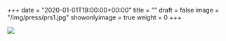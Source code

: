 +++
date = "2020-01-01T19:00:00+00:00"
title = ""
draft = false
image = "/img/press/prs1.jpg"
showonlyimage = true
weight = 0
+++
<!--more-->

![](/img/press/caco2.jpg)

